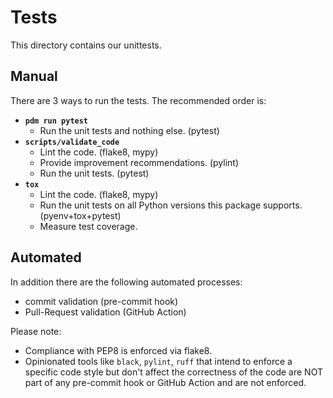 # Tests

This directory contains our unittests.

## Manual

There are 3 ways to run the tests. The recommended order is:

- __`pdm run pytest`__
  - Run the unit tests and nothing else.  (pytest)
- __`scripts/validate_code`__
  - Lint the code. (flake8, mypy)
  - Provide improvement recommendations. (pylint)
  - Run the unit tests. (pytest)
- __`tox`__
  - Lint the code. (flake8, mypy)
  - Run the unit tests on all Python versions this package supports. (pyenv+tox+pytest)
  - Measure test coverage.

## Automated

In addition there are the following automated processes:

- commit validation (pre-commit hook)
- Pull-Request validation (GitHub Action)

Please note: 
 - Compliance with PEP8 is enforced via flake8.
 - Opinionated tools like `black`, `pylint`, `ruff` that intend to enforce
   a specific code style but don't affect the correctness of the code are
   NOT part of any pre-commit hook or GitHub Action and are not enforced.
